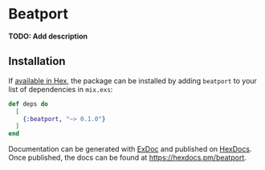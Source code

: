 # Beatport

**TODO: Add description**

## Installation

If [available in Hex](https://hex.pm/docs/publish), the package can be installed
by adding `beatport` to your list of dependencies in `mix.exs`:

```elixir
def deps do
  [
    {:beatport, "~> 0.1.0"}
  ]
end
```

Documentation can be generated with [ExDoc](https://github.com/elixir-lang/ex_doc)
and published on [HexDocs](https://hexdocs.pm). Once published, the docs can
be found at <https://hexdocs.pm/beatport>.

